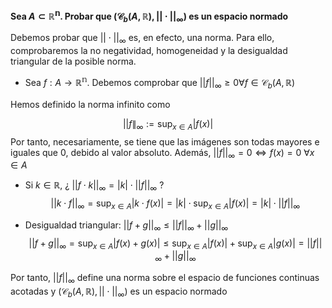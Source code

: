 **Sea $A\subset\mathbb{R^n}$. Probar que $(\mathcal{C}_b(A,\mathbb{R}), || \cdot ||_\infty )$ es un espacio normado**

Debemos probar que $|| \cdot ||_\infty$ es, en efecto, una norma. Para ello, comprobaremos la no negatividad, homogeneidad y la desigualdad triangular de la posible norma.

- Sea $f: A\rightarrow\mathbb{R^{n}}$. Debemos comprobar que $||f||_\infty\ge0 \forall f \in \mathcal{C}_b(A,\mathbb{R})$

Hemos definido la norma infinito como

$$||f\|_\infty := \sup_{x \in A} |f(x)|$$
Por tanto, necesariamente, se tiene que las imágenes son todas mayores e iguales que 0, debido al valor absoluto. Además, $|| f ||_\infty = 0 \iff f(x) = 0\ \forall x \in A$

- Si $k \in \mathbb{R}$, ¿ $|| f \cdot k ||_\infty = |k|\cdot || f ||_\infty$ ?
$$||k \cdot f ||_\infty = \sup_{x \in A} |k \cdot f(x)| = |k| \cdot \sup_{x \in A} |f(x)| = |k| \cdot ||f||_\infty$$

- Desigualdad triangular: $|| f+g ||_\infty \le || f ||_\infty + || g ||_\infty$
$$||f+g||_\infty = \sup_{x \in A} |f(x)+g(x)| \le \sup_{x \in A} |f(x)| + \sup_{x \in A} |g(x)| = || f ||_\infty + || g ||_\infty$$

Por tanto, $||f||_\infty$ define una norma sobre el espacio de funciones continuas acotadas y $(\mathcal{C}_b(A,\mathbb{R}), || \cdot ||_\infty )$ es un espacio normado
